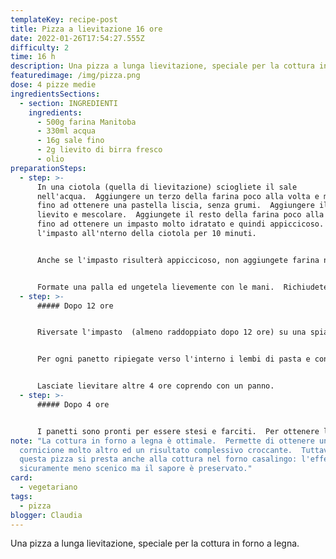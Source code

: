 ```yaml
---
templateKey: recipe-post
title: Pizza a lievitazione 16 ore
date: 2022-01-26T17:54:27.555Z
difficulty: 2
time: 16 h
description: Una pizza a lunga lievitazione, speciale per la cottura in forno a legna.
featuredimage: /img/pizza.png
dose: 4 pizze medie
ingredientsSections:
  - section: INGREDIENTI
    ingredients:
      - 500g farina Manitoba
      - 330ml acqua
      - 16g sale fino
      - 2g lievito di birra fresco
      - olio
preparationSteps:
  - step: >-
      In una ciotola (quella di lievitazione) sciogliete il sale
      nell'acqua.  Aggiungere un terzo della farina poco alla volta e mescolate
      fino ad ottenere una pastella liscia, senza grumi.  Aggiungere il lievito
      lievito e mescolare.  Aggiungete il resto della farina poco alla volta
      fino ad ottenere un impasto molto idratato e quindi appiccicoso. Lavorate
      l'impasto all'nterno della ciotola per 10 minuti.


      Anche se l'impasto risulterà appiccicoso, non aggiungete farina nel primo step per non modificare l'idratazione dell'impasto.


      Formate una palla ed ungetela lievemente con le mani.  Richiudete l'impasto con della pellicola ben adesa ai bordi e lasciate lievitare per 12 ore, a temperatura ambiente.
  - step: >-
      ##### Dopo 12 ore


      Riversate l'impasto  (almeno raddoppiato dopo 12 ore) su una spianatoia di legno leggermente infarinata.  Con una spatola taglia pasta formate 4 panetti. 


      Per ogni panetto ripiegate verso l'interno i lembi di pasta e conferite al vostro panetto una forma rotonda facendolo ruotare sul piano con l'aiuto delle vostre mani.


      Lasciate lievitare altre 4 ore coprendo con un panno.
  - step: >-
      ##### Dopo 4 ore


      I panetti sono pronti per essere stesi e farciti.  Per ottenere l'effetto dal cornicione alto, stendete la pasta lasciandola rigonfia sul bordo.  Farcite e cuocete.
note: "La cottura in forno a legna è ottimale.  Permette di ottenere un
  cornicione molto altro ed un risultato complessivo croccante.  Tuttavia,
  questa pizza si presta anche alla cottura nel forno casalingo: l'effetto sarà
  sicuramente meno scenico ma il sapore è preservato."
card:
  - vegetariano
tags:
  - pizza
blogger: Claudia
---
```

Una pizza a lunga lievitazione, speciale per la cottura in forno a legna.